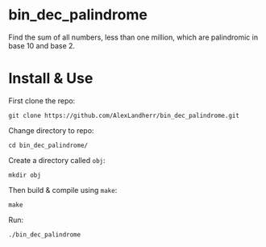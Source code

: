 # bin_dec_palindrome
Find the sum of all numbers, less than one million, which are palindromic in base 10 and base 2.

# Install & Use
First clone the repo:
```
git clone https://github.com/AlexLandherr/bin_dec_palindrome.git
```
Change directory to repo:
```
cd bin_dec_palindrome/
```
Create a directory called `obj`:
```
mkdir obj
```
Then build & compile using `make`:
```
make
```

Run:
```
./bin_dec_palindrome
```
